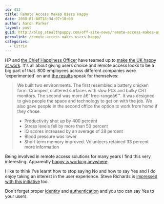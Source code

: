 ```yaml
---
id: 412
title: Remote Access Makes Users Happy
date: 2008-01-08T18:34:07+10:00
author: Aaron Parker
layout: post
guid: http://blog.stealthpuppy.com/off-site-news/remote-access-makes-users-happy
permalink: /remote-access-makes-users-happy/
categories:
  - Citrix
---
```

HP and [the Chief Happiness Officer](http://positivesharing.com/2008/01/hp-and-i-team-up-to-make-the-uk-happy-at-work/) have teamed up to [make the UK happy at work](http://h40059.www4.hp.com/campaigns/happypeople/index.html?jumpid=ex_r135_1-4BJKH_uk_en_smb_psg/mu/pr/happypeopletwo). It's all about giving users choice and remote access looks to be a big part of that. 800 employees across different companies were 'experimented' on and [the results](http://h40059.www4.hp.com/campaigns/happypeople/experiment.html) speak for themselves:

> We built two environments. The first resembled a battery chicken farm. Cramped, cluttered surfaces with slow PCs and bulky CRT monitors. The second was more â€˜free-rangeâ€™. It was designed to give people the space and technology to get on with the job. We also gave people in the second office the option to work from home if they chose.
> 
>   * Productivity shot up by 400 percent
>   * Stress levels fell by more than 50 percent
>   * IQ scores increased by an average of 28 percent
>   * Blood pressure was lower
>   * Short term memory improved. Volunteers retained 33 percent more information

Being involved in remote access solutions for many years I find this very interesting. Apparently [happy is working anywhere](http://h40059.www4.hp.com/campaigns/happypeople/work.html).

I like to think I've learnt how to stop saying No and how to say Yes and I do enjoy taking an interest in the user experience. Steve Richards is [impressed with this initiative](http://steves.seasidelife.com/2008/01/08/mobile-users-are-happier/) too.

Don't forget proper [identity](http://stealthpuppy.com/remote-access/access-gateway-vs-secure-gateway-part-1-a-case-of-mistaken-identity) and [authentication](http://stealthpuppy.com/isa-server/strengthening-owa-authentication-with-isa-2006-and-rsa-securid) and you too can say Yes to your users.